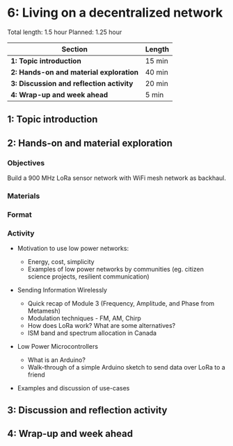 # 6: Living on a decentralized network

Total length:  1.5 hour
Planned:      1.25 hour

| **Section**                                        | **Length** |
|----------------------------------------------------|------------|
| **1: Topic introduction**                          | 15 min     |
| **2: Hands-on and material exploration**           | 40 min     |
| **3: Discussion and reflection activity**          | 20 min     |
| **4: Wrap-up and week ahead**                      | 5 min      |

## 1: Topic introduction



## 2: Hands-on and material exploration

### Objectives

Build a 900 MHz LoRa sensor network with WiFi mesh network as backhaul.

### Materials


### Format


### Activity

- Motivation to use low power networks:  
  * Energy, cost, simplicity  
  * Examples of low power networks by communities (eg. citizen science projects, resilient communication)

- Sending Information Wirelessly
  * Quick recap of Module 3 (Frequency, Amplitude, and Phase from Metamesh)
  * Modulation techniques - FM, AM, Chirp
  * How does LoRa work? What are some alternatives?
  * ISM band and spectrum allocation in Canada

- Low Power Microcontrollers
  * What is an Arduino?
  * Walk-through of a simple Arduino sketch to send data over LoRa to a friend

- Examples and discussion of use-cases

## 3: Discussion and reflection activity


## 4: Wrap-up and week ahead

